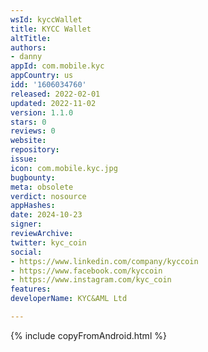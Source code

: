```yaml
---
wsId: kyccWallet
title: KYCC Wallet
altTitle: 
authors:
- danny
appId: com.mobile.kyc
appCountry: us
idd: '1606034760'
released: 2022-02-01
updated: 2022-11-02
version: 1.1.0
stars: 0
reviews: 0
website: 
repository: 
issue: 
icon: com.mobile.kyc.jpg
bugbounty: 
meta: obsolete
verdict: nosource
appHashes: 
date: 2024-10-23
signer: 
reviewArchive: 
twitter: kyc_coin
social:
- https://www.linkedin.com/company/kyccoin
- https://www.facebook.com/kyccoin
- https://www.instagram.com/kyc_coin
features: 
developerName: KYC&AML Ltd

---
```


{% include copyFromAndroid.html %}
